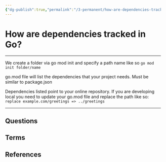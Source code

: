 ```yaml
---
{"dg-publish":true,"permalink":"/3-permanent/how-are-dependencies-tracked-in-go/","tags":["type/permanent","code/go"],"created":"2023-08-03T05:50:10.966-06:00","updated":"2023-09-05T13:31:56.926-06:00"}
---
```


# How are dependencies tracked in Go?
---
We create a folder via go mod init and specify a path name like so
`go mod init folder/name`

go.mod file will list the dependencies that your project needs.
Must be similar to package.json

Dependencies listed point to your online repository. If you are developing local you need to update your go.mod file and replace the path like so: 
`replace example.com/greetings => ../greetings`


---
## Questions
## Terms

## References